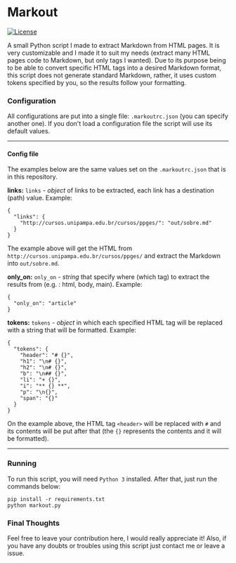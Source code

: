 # Markout

[![License](https://img.shields.io/badge/license-MIT-informational.svg)](https://opensource.org/licenses/MIT)

A small Python script I made to extract Markdown from HTML pages. It is very customizable and I made it to suit my needs (extract many HTML pages code to Markdown, but only tags I wanted). Due to its purpose being to be able to convert specific HTML tags into a desired Markdown format, this script does not generate standard Markdown, rather, it uses custom tokens specified by you, so the results follow your formatting.

### Configuration

All configurations are put into a single file: `.markoutrc.json` (you can specify another one). If you don't load a configuration file the script will use its default values.

---

#### Config file
The examples below are the same values set on the `.markoutrc.json` that is in this repository.

**links:** `links` - *object* of links to be extracted, each link has a destination (path) value.
Example:

````
{
  "links": {
    "http://cursos.unipampa.edu.br/cursos/ppges/": "out/sobre.md"
  }
}
````

The example above will get the HTML from `http://cursos.unipampa.edu.br/cursos/ppges/` and extract the Markdown into `out/sobre.md`.

**only_on:** `only_on` - *string* that specify where (which tag) to extract the results from (e.g. : html, body, main).
Example:

````
{
  "only_on": "article"
}
````

**tokens:** `tokens` - *object* in which each specified HTML tag will be replaced with a string that will be formatted.
Example:

````
{
  "tokens": {
    "header": "# {}",
    "h1": "\n# {}",
    "h2": "\n# {}",
    "b": "\n## {}",
    "li": "+ {}",
    "i": "** {} **",
    "p": "\n{}",
    "span": "{}"
  }
}
````

On the example above, the HTML tag `<header>` will be replaced with `#` and its contents will be put after that (the `{}` represents the contents and it will be formatted).

---

### Running

To run this script, you will need `Python 3` installed. After that, just run the commands below:

````
pip install -r requirements.txt
python markout.py
````

### Final Thoughts

Feel free to leave your contribution here, I would really appreciate it!
Also, if you have any doubts or troubles using this script just contact me or leave a issue.
